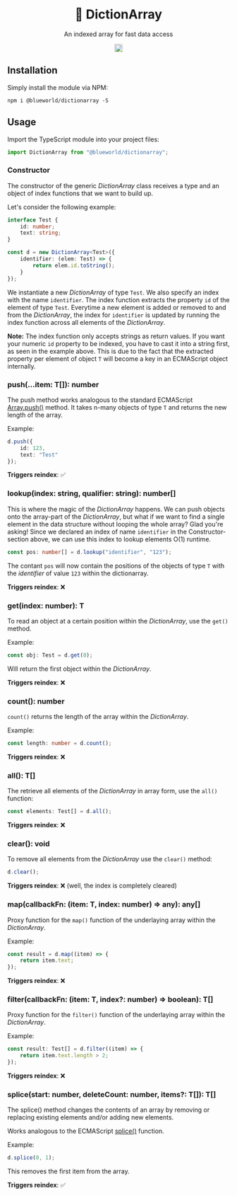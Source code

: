 <h1 align="center">📒 DictionArray</h1>
<p align="center">An indexed array for fast data access</p>
<p align="center">
	<a href="https://badge.fury.io/js/%40blueworld%2Fdictionarray">
		<img src="https://badge.fury.io/js/%40blueworld%2Fdictionarray.svg" alt="npm version" height="18">
	</a>
</p>

## Installation

Simply install the module via NPM:

`npm i @blueworld/dictionarray -S`

## Usage

Import the TypeScript module into your project files:

```typescript
import DictionArray from "@blueworld/dictionarray";
```

### Constructor

The constructor of the generic _DictionArray_ class receives a type and an object of index functions that we want to build up.

Let's consider the following example:

```typescript
interface Test {
	id: number;
	text: string;
}

const d = new DictionArray<Test>({
	identifier: (elem: Test) => {
		return elem.id.toString();
	}
});
```

We instantiate a new _DictionArray_ of type `Test`. We also specify an index with the name `identifier`. The index function extracts the property `id` of the element of type `Test`. Everytime a new element is added or removed to and from the _DictionArray_, the index for `identifier` is updated by running the index function across all elements of the _DictionArray_.

**Note:** The index function only accepts strings as return values. If you want your numeric `id` property to be indexed, you have to cast it into a string first, as seen in the example above.
This is due to the fact that the extracted property per element of object `T` will become a key in an ECMAScript object internally.

### push(...item: T[]): number

The push method works analogous to the standard ECMAScript [Array.push()](https://developer.mozilla.org/en-US/docs/Web/JavaScript/Reference/Global_Objects/Array/push) method. It takes n-many objects of type `T` and returns the new length of the array.

Example:

```typescript
d.push({
	id: 123,
	text: "Test"
});
```

**Triggers reindex**: ✅

### lookup(index: string, qualifier: string): number[]

This is where the magic of the _DictionArray_ happens. We can push objects onto the array-part of the _DictionArray_, but what if we want to find a single element in the data structure without looping the whole array? Glad you're asking! Since we declared an index of name `identifier` in the Constructor-section above, we can use this index to lookup elements O(1) runtime.

```typescript
const pos: number[] = d.lookup("identifier", "123");
```

The contant `pos` will now contain the positions of the objects of type `T` with the _identifier_ of value `123` within the dictionarray.

**Triggers reindex**: ❌

### get(index: number): T

To read an object at a certain position within the _DictionArray_, use the `get()` method.

Example:

```typescript
const obj: Test = d.get(0);
```

Will return the first object within the _DictionArray_.

**Triggers reindex**: ❌

### count(): number

`count()` returns the length of the array within the _DictionArray_.

Example:

```typescript
const length: number = d.count();
```

**Triggers reindex**: ❌

### all(): T[]

The retrieve all elements of the _DictionArray_ in array form, use the `all()` function:

```typescript
const elements: Test[] = d.all();
```

**Triggers reindex**: ❌

### clear(): void

To remove all elements from the _DictionArray_ use the `clear()` method:

```typescript
d.clear();
```

**Triggers reindex**: ❌ (well, the index is completely cleared)

### map(callbackFn: (item: T, index: number) => any): any[]

Proxy function for the `map()` function of the underlaying array within the _DictionArray_.

Example:

```typescript
const result = d.map((item) => {
	return item.text;
});
```

**Triggers reindex**: ❌

### filter(callbackFn: (item: T, index?: number) => boolean): T[]

Proxy function for the `filter()` function of the underlaying array within the _DictionArray_.

Example:

```typescript
const result: Test[] = d.filter((item) => {
	return item.text.length > 2;
});
```

**Triggers reindex**: ❌

### splice(start: number, deleteCount: number, items?: T[]): T[]

The splice() method changes the contents of an array by removing or replacing existing elements and/or adding new elements.

Works analogous to the ECMAScript [splice()](https://developer.mozilla.org/en-US/docs/Web/JavaScript/Reference/Global_Objects/Array/splice) function.

Example:

```typescript
d.splice(0, 1);
```

This removes the first item from the array.

**Triggers reindex**: ✅
